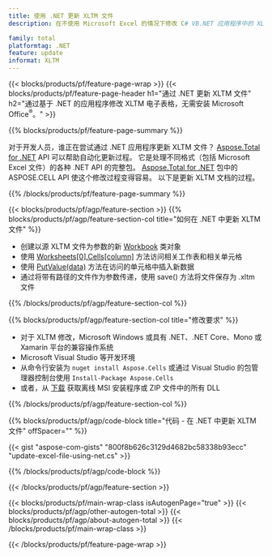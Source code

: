 ```yaml
---
title: 使用 .NET 更新 XLTM 文件
description: 在不使用 Microsoft Excel 的情况下修改 C# VB.NET 应用程序中的 XLTM 文档。 

family: total
platformtag: .NET
feature: update
informat: XLTM
---
```

{{< blocks/products/pf/feature-page-wrap >}}
{{< blocks/products/pf/feature-page-header h1="通过 .NET 更新 XLTM 文件" h2="通过基于 .NET 的应用程序修改 XLTM 电子表格，无需安装 Microsoft Office<sup>&reg;</sup>。" >}}

{{% blocks/products/pf/feature-page-summary %}}

对于开发人员，谁正在尝试通过 .NET 应用程序更新 XLTM 文件？ [Aspose.Total for .NET](https://products.aspose.com/total/net/) API 可以帮助自动化更新过程。 它是处理不同格式（包括 Microsoft Excel 文件）的各种 .NET API 的完整包。 [Aspose.Total for .NET](https://products.aspose.com/total/net/) 包中的 ASPOSE.CELL API 使这个修改过程变得容易。 以下是更新 XLTM 文档的过程。

{{% /blocks/products/pf/feature-page-summary %}}

{{< blocks/products/pf/agp/feature-section >}}
{{% blocks/products/pf/agp/feature-section-col title="如何在 .NET 中更新 XLTM 文件" %}}

- 创建以源 XLTM 文件为参数的新 [Workbook](https://reference.aspose.com/cells/net/aspose.cells/workbook/) 类对象
- 使用 [Worksheets[0].Cells[column]](https://reference.aspose.com/cells/net/aspose.cells/worksheet/cells/) 方法访问相关工作表和相关单元格
- 使用 [PutValue(data)](https://reference.aspose.com/cells/net/aspose.cells/cell/putvalue/) 方法在访问的单元格中插入新数据
- 通过将带有路径的文件作为参数传递，使用 save() 方法将文件保存为 .xltm 文件

{{% /blocks/products/pf/agp/feature-section-col %}}

{{% blocks/products/pf/agp/feature-section-col title="修改要求" %}}

- 对于 XLTM 修改，Microsoft Windows 或具有 .NET、.NET Core、Mono 或 Xamarin 平台的兼容操作系统
- Microsoft Visual Studio 等开发环境 
- 从命令行安装为 ```nuget install Aspose.Cells``` 或通过 Visual Studio 的包管理器控制台使用 ```Install-Package Aspose.Cells```
- 或者，从 [下载](https://releases.aspose.com/cells/net) 获取离线 MSI 安装程序或 ZIP 文件中的所有 DLL

{{% /blocks/products/pf/agp/feature-section-col %}}

{{% blocks/products/pf/agp/code-block title="代码 - 在 .NET 中更新 XLTM 文件" offSpacer="" %}}

{{< gist "aspose-com-gists" "800f8b626c3129d4682bc58338b93ecc" "update-excel-file-using-net.cs" >}}

{{% /blocks/products/pf/agp/code-block %}}

{{< /blocks/products/pf/agp/feature-section >}}

{{< blocks/products/pf/main-wrap-class isAutogenPage="true" >}}
{{< blocks/products/pf/agp/other-autogen-total >}}
{{< blocks/products/pf/agp/about-autogen-total >}}
{{< /blocks/products/pf/main-wrap-class >}}

{{< /blocks/products/pf/feature-page-wrap >}}
